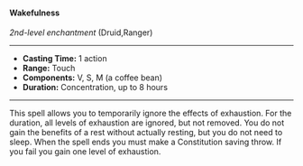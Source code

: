 #### Wakefulness
*2nd-level enchantment* (Druid,Ranger)
___
- **Casting Time:** 1 action
- **Range:** Touch
- **Components:** V, S, M (a coffee bean)
- **Duration:** Concentration, up to 8 hours
---
This spell allows you to temporarily ignore the
effects of exhaustion. For the duration, all levels of
exhaustion are ignored, but not removed. You do
not gain the benefits of a rest without actually
resting, but you do not need to sleep. When the
spell ends you must make a Constitution saving
throw. If you fail you gain one level of exhaustion.
